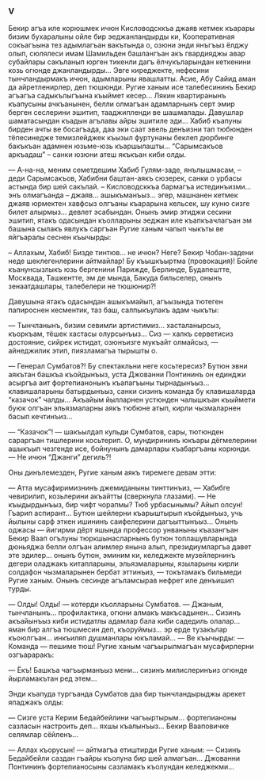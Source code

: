 ### V

Бекир агъа иле корюшмек ичюн Кисловодсккъа джаяв кетмек къарары бизим бухаралыны ойле бир эеджанландырды ки, Кооперативная сокъагъына тез адымлагъан вакътында о, озюни энди янъгъыз ёлджу олып, сюлялеси имам Шамильден башлангъан акъ гвардияджы авар субайлары сакъланып юрген тикенли дагъ ёлчукъларындан кеткенини козь огюнде джанландырды… 
Эвге киреджекте, нефесини тынчландырмакъ ичюн, адымларыны явашлатты.
Асие, Абу Сайид аман да айретленирлер, деп тюшюнди.
Ругие ханым исе талебесининъ Бекир агъагъа садыкълыгъына къыймет кесер… 
Лякин квартиранынъ къапусыны ачкъанынен, белли олмагъан адамларнынъ серт эмир берген сеслерини эшитип, тааджипленди ве шашмалады.
Давушлар шаматасындан къадын агълавы айры эшитиле эди… 
Хабиб къапуны бирден ачты ве босагъада, даа эки саат эвель денъизни тап тюбюнден тёпесинедже темизлейджек къызыл фуртунаны беклеп дюрбинге бакъкъан адамнен юзьме-юзь къаршылашты…
“Сарымсакъов аркъадаш” – санки юзюни атеш якъкъан киби олды.

— А-на-на, меним семетдешим Хабиб Гулям-заде, янълышмасам, – деди Сарымсакъов, Хабибни баштан-аякъ сюзерек, санки о урбасы астында бир шей сакълай. – Кисловодсккъа бармагъа истединъизми... энъ олмагъанда – джаяв... ашыкъманъыз... эгер, машнанен кетмек джаяв юрмектен хавфсыз олгъаны къарарына кельсек, шу куню сизге билет алырмыз… девлет эсабындан. 
Онынъ эмир этиджи сесини эшитип, ятакъ одасындан къолларыны эеджан иле къапкъачлагъан эм башына сылакъ явлукъ саргъан Ругие ханым чапып чыкъты ве яйгъаралы сеснен къычырды:

– Аллахым, Хабиб!
Бизде тинтюв… не ичюн?
Неге?
Бекир Чобан-задени неде шеклегенлерини айтмайлар!
Бу къышкъыртма (провокация)!
Бойле къанунсызлыкъ юзь бергенини Парижде, Берлинде, Будапештте, Москвада, Ташкентте, эм де мында, Бакуда бильселер, онынъ зенаатдашлары, талебелери не тюшюнир?!

Давушына ятакъ одасындан ашыкъмайып, агъызында тютеген папироснен кесментик, таз баш, салпыкъулакъ адам чыкъты:

— Тынчланынъ, бизим севимли артистимиз… хасталанырсыз, къоркъам, тёшек хастасы олурсынъыз…
Сиз — халкъ серветисиз достояние, сийрек истидат, озюнъизге мукъайт олмайсыз, — айнеджилик этип, пиязламагъа тырышты о.

— Генерал Сумбатов?!
Бу спектакльни неге косьтересиз?
Бутюн эвни аякътан башкъа къойдынъыз, уста Джованни Понтининъ он единджи асыргъа аит фортепианонынъ къапагъыны тырнадынъыз… клавишаларыны батырдынъыз, санки сизинъ команда бу клавишаларда “казачок” чалды…
Акъайым йылларнен устюнден чалышкъан къыймети буюк олгъан эльязмаларны аякъ тюбюне атып, кирли чызмаларнен басып кечтинъиз…

— “Казачок”! — шакъылдап кульди Сумбатов, сары, тютюнден сараргъан тишлерини косьтерип.
О, мундирининъ юкъары дёгмелерини ашыкъып чезгенде исе, бойнунынъ дамарлары къабаргъаны корюнди. — Не ичюн “Джанги” дегиль?!

Оны динълемезден, Ругие ханым аякъ тиремеге девам этти:

— Атта мусафиримизнинъ джемиданыны тинттинъиз, — Хабибге чевирилип, козьлерини акъайтты (сверкнула глазами). — Не къыдырдынъыз, бир чифт чорапмы?
Тюб урбасынымы?
Айып олсун!
Гъарип аспирант…
Бутюн шейлерни къарыштырып къойдынъыз, учь йылыны сарф эткен ишининъ саифелерини дагъыттынъыз…
Онынъ оджасы — йигирми дёрт яшында профессор унваныны къазангъан Бекир Ваап огълуны тюркшынасларнынъ бутюн топлашувларында дюньяджа белли олгъан алимлер янына алып, президиумларгъа давет эте эдилер… онынъ бутюн, эминим ки, келеджекте музейлернинъ дегери оладжакъ китапларыны, эльязмаларыны, языларыны кирли солдафон чызмаларынен бербат эттинъиз, — токътамакъ бильмеди Ругие ханым.
Онынъ сесинде агъламсырав нефрет иле денъишип турды.

— Олды!
Олды! — котерди къолларыны Сумбатов. — Джаным, тынчланынъ… профилактика, огюни алмакъ макъсадынен…
Сизинъ акъайынъыз киби истидатлы адамлар бала киби садедиль олалар… яман бир алгъа тюшмесин деп, къоруймыз… эр ерде тузакълар къоюлгъан… инкъиляп душманлары юкъламай… — Ве къычырды: — Команда — пешиме тюш! 
Ругие ханым чагъырылмагъан мусафирлерни озгъараракъ:

— Ёкъ!
Башкъа чагъырманъыз мени… сизинъ милислеринъиз огюнде йырламакътан ред этем…

Энди къапуда тургъанда Сумбатов даа бир тынчландырыджы арекет япаджакъ олды:

— Сизге уста Керим Бедайбейлини чагъыртырым… фортепианоны сазласын настроить деп… яхшы къалынъыз…
Бекир Вааповичке селямлар сёйленъ...

— Аллах къорусын! — айтмагъа етиштирди Ругие ханым: — Сизинъ Бедайбейли саздан гъайры къолуна бир шей алмагъан…
Джованни Понтининъ фортепианосыны сазламакъ къолундан келеджекми...
